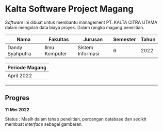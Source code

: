 # Kalta Software Project Magang

*Software* ini dibuat untuk membantu management PT. KALTA CITRA UTAMA dalam mengolah data biaya proyek. Dalam rangka magang penelitian.


| Nama | Fakultas | Jurusan | Semester | Tahun |
| ---- | -------- | ------- | -------- | ----- |
| Dandy Syahputra | Ilmu Komputer | Sistem Informasi | 6 | 2022 |

| Periode Magang |
| --- |
| April 2022

---
## Progres 

**11 Mei 2022**

Status  :   Masih dalam tahap penelitian, percangan database dan sedikit membuat *interface* sebagai gambaran.

